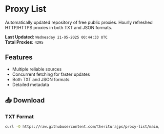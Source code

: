 # Proxy List

Automatically updated repository of free public proxies. Hourly refreshed HTTP/HTTPS proxies in both TXT and JSON formats.

**Last Updated:** `Wednesday 21-05-2025 00:44:33 UTC`  
**Total Proxies:** `4295`

## Features
- Multiple reliable sources
- Concurrent fetching for faster updates
- Both TXT and JSON formats
- Detailed metadata

## 📥 Download

### TXT Format
```bash
curl -O https://raw.githubusercontent.com/theriturajps/proxy-list/main/proxies.txt